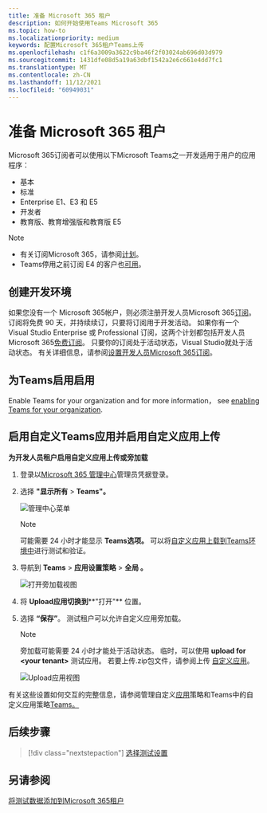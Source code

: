 ```yaml
---
title: 准备 Microsoft 365 租户
description: 如何开始使用Teams Microsoft 365
ms.topic: how-to
ms.localizationpriority: medium
keywords: 配置Microsoft 365租户Teams上传
ms.openlocfilehash: c1f6a3009a3622c9ba46f2f03024ab696d03d979
ms.sourcegitcommit: 1431dfe08d5a19a63dbf1542a2e6c661e4dd7fc1
ms.translationtype: MT
ms.contentlocale: zh-CN
ms.lasthandoff: 11/12/2021
ms.locfileid: "60949031"
---
```

# <a name="prepare-your-microsoft-365-tenant"></a>准备 Microsoft 365 租户

Microsoft 365订阅者可以使用以下Microsoft Teams之一开发适用于用户的应用程序：

* 基本
* 标准
* Enterprise E1、E3 和 E5
* 开发者
* 教育版、教育增强版和教育版 E5

> [!NOTE]
> * 有关订阅Microsoft 365，请参阅[计划](https://products.office.com/business/compare-more-office-365-for-business-plans)。
> * Teams停用之前订阅 E4 的客户也[可用](https://support.office.com//article/important-information-for-office-365-enterprise-e4-customers-f9572348-43a2-43fa-a3d8-3b6c9c042147)。

## <a name="create-your-development-environment"></a>创建开发环境

如果您没有一个 Microsoft 365帐户，则必须注册开发人员Microsoft 365[订阅](https://developer.microsoft.com/microsoft-365/dev-program)。 订阅将免费 90 天，并持续续订，只要将订阅用于开发活动。 如果你有一个 Visual Studio Enterprise 或 Professional 订阅，这两个计划都包括开发人员Microsoft 365[免费订阅](https://aka.ms/MyVisualStudioBenefits)。 只要你的订阅处于活动状态，Visual Studio就处于活动状态。 有关详细信息，请参阅[设置开发人员Microsoft 365订阅](/office/developer-program/office-365-developer-program-get-started)。

## <a name="enable-teams-for-your-organization"></a>为Teams启用启用

Enable Teams for your organization and for more information， see [enabling Teams for your organization](/microsoftteams/enable-features-office-365).

## <a name="enable-custom-teams-apps-and-turn-on-custom-app-uploading"></a>启用自定义Teams应用并启用自定义应用上传

**为开发人员租户启用自定义应用上传或旁加载**

1. 登录以[Microsoft 365 管理中心](https://admin.microsoft.com/Adminportal/Home?source=applauncher#/homepage#/)管理员凭据登录。

2. 选择 **"显示所有**  >  **Teams"。**

    ![管理中心菜单](~/assets/images/prepare-test-tenant/admin-center.png)

    > [!Note]
    > 可能需要 24 小时才能显示 **Teams选项。** 可以将[自定义应用上载到Teams环境中](/microsoftteams/upload-custom-apps#validate)进行测试和验证。

3. 导航到 **Teams**  >  **应用设置策略**  >  **全局 。**

   ![打开旁加载视图](~/assets/images/prepare-test-tenant/turn-on-sideload.png)

4. 将 **Upload应用切换到****"打开"** 位置。

5. 选择 **“保存”**。 测试租户可以允许自定义应用旁加载。

    > [!Note]
    > 旁加载可能需要 24 小时才能处于活动状态。 临时，可以使用 **upload for \<your tenant>** 测试应用。 若要上传.zip包文件，请参阅上传 [自定义应用](/microsoftteams/upload-custom-apps#upload)。

    ![Upload应用视图](~/assets/images/prepare-test-tenant/upload-for-contoso.png)

有关这些设置如何交互的完整信息，请参阅管理自定义[应用](/microsoftteams/teams-custom-app-policies-and-settings)策略和Teams中的自定义应用策略[Teams。](/microsoftteams/teams-app-setup-policies)

## <a name="next-step"></a>后续步骤

> [!div class="nextstepaction"] 
> [选择测试设置](~/concepts/build-and-test/debug.md)

## <a name="see-also"></a>另请参阅

[将测试数据添加到Microsoft 365租户](~/concepts/build-and-test/test-data.md)
